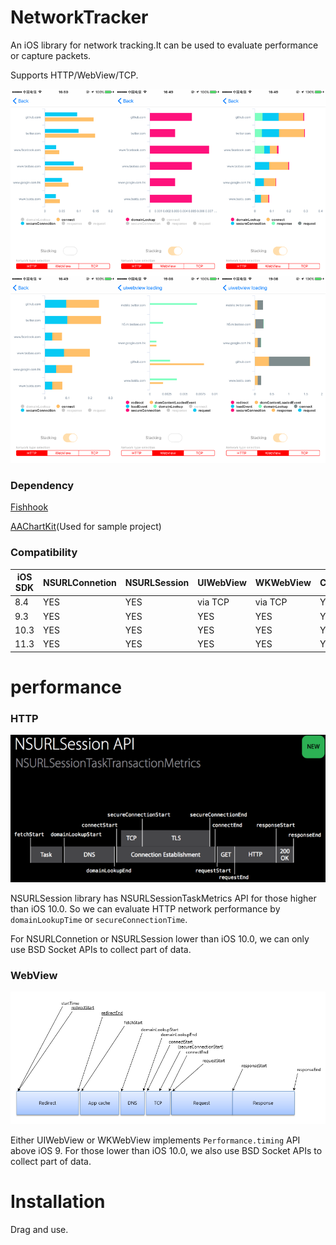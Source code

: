 # NetworkTracker

An iOS library for network tracking.It can be used to evaluate performance or capture packets.

Supports HTTP/WebView/TCP.

![](/assets/Group.png)

### Dependency

[Fishhook](https://github.com/facebook/fishhook)

[AAChartKit](https://github.com/AAChartModel/AAChartKit)(Used for sample project)

### Compatibility

|iOS SDK|NSURLConnetion|NSURLSession|UIWebView|WKWebView|CocoaAyncSocket
|-| - | -| - | -| - |
|8.4| YES | YES  | via TCP | via TCP | YES |
|9.3| YES | YES | YES| YES|YES|
|10.3| YES | YES| YES| YES|YES|
|11.3| YES |YES| YES| YES|YES|

# performance

### HTTP

![](/assets/urlsession.png)

NSURLSession library has NSURLSessionTaskMetrics API for those higher than iOS 10.0.
So we can evaluate HTTP network performance by ```domainLookupTime``` or ```secureConnectionTime```.

For NSURLConnetion or NSURLSession lower than iOS 10.0, we can only use BSD Socket APIs to collect part of data.

### WebView

![](/assets/webview.png)

Either UIWebView or WKWebView implements ```Performance.timing``` API above iOS 9.
For those lower than iOS 10.0, we also use BSD Socket APIs to collect part of data.


# Installation

Drag and use.
